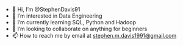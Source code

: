 - 👋 Hi, I’m @StephenDavis91
- 👀 I’m interested in Data Engineering
- 🌱 I’m currently learning SQL, Python and Hadoop
- 💞️ I’m looking to collaborate on anything for beginners
- 📫 How to reach me by email at stephen.m.davis1991@gmail.com

<!---
StephenDavis91/StephenDavis91 is a ✨ special ✨ repository because its `README.md` (this file) appears on your GitHub profile.
You can click the Preview link to take a look at your changes.
--->
